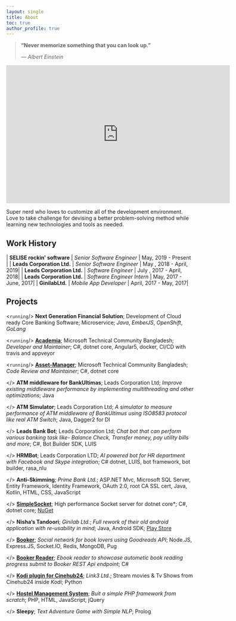 ```yaml
---
layout: single
title: About
toc: true
author_profile: true
---
```


> **“Never memorize something that you can look up.”**
>
> *― Albert Einstein*

<iframe src='https://codealike.com/Profile/FactsWidget/ratanparai' frameborder='0' scrolling='no' marginheight='0' marginwidth='0' width='600px' height='370px'></iframe>


Super nerd who loves to customize all of the development environment. Love to take challenge for devising a better problem-solving method while learning new technologies and tools as needed.

## Work History

| **SELISE rockin' software** | *Senior Software Engineer* | May, 2019 - Present |
| **Leads Corporation Ltd.** | *Senior Software Engineer* | May , 2018 - April, 2019|
| **Leads Corporation Ltd.** | *Software Engineer* | July , 2017 - April, 2018|
| **Leads Corporation Ltd.** | *Software Engineer Intern* | May, 2017 - June, 2017|
| **GinilabLtd.** | *Mobile App Developer* | April, 2017 - May, 2017|

## Projects
<`running`/> **Next Generation Financial Solution**; Development of Cloud ready Core Banking Software; Microservice; *Java*, *EmberJS*,  *OpenShift*, *GoLang* 

<`running`/> [**Academia**](https://github.com/techcombd/academia); Microsoft Technical Community Bangladesh; *Developer and Maintainer*; C#, dotnet core, Angular5, docker, CI/CD with travis and appveyor

<`running`/> [**Asset-Manager**](https://github.com/techcombd/asset-manager); Microsoft Technical Community Bangladesh; *Code Review and Maintainer*; C#, dotnet core

</> **ATM middleware for BankUltimas**; Leads Corporation Ltd; *Improve existing middleware performance by implementing multithreading and other optimizations*; Java

</> **ATM Simulator**; Leads Corporation Ltd; *A simulator to measure performance of ATM middleware of BankUltimus using ISO8583 protocol like real ATM Switch*; Java, Dagger2 for DI

</> **Leads Bank Bot**; Leads Corporation Ltd; *Chat bot that can perform various banking task like- Balance Check, Transfer money, pay utility bills and more*; C#, Bot Builder SDK, LUIS

</> **HRMBot**; Leads Corporation LTD; *AI powered bot for HR department with Facebook and Skype integration*; C# dotnet, LUIS, bot framework, bot builder, rasa_nlu

</> **Anti-Skimming**; *Prime Bank Ltd.*; ASP.NET Mvc, Microsoft SQL Server, Entity Framework, Identity Framework, OAuth 2.0, root CA SSL cert, Java, Kotlin, HTML, CSS, JavaScript

</> [**SimpleSocket**](https://github.com/ratanparai/SimpleSocket); High performance Socket server for dotnet core*; C#, dotnet core; [NuGet](https://www.nuget.org/packages/Ratan.SimpleSocket/)

</> **Nisha’s Tandoori**; *Ginilab Ltd.*; *Full rework of their old android application with re-usability in mind*; Java, Android SDK; [Play Store](https://play.google.com/store/apps/details?id=com.ginilab.nishastandoori&hl=en)

</> [**Booker**](https://github.com/ratanparai/booke); *Social network for book lovers using Goodreads API*; Node.JS, Express.JS, Socket.IO, Redis, MongoDB, Pug

</> [**Booker Reader**](https://github.com/ratanparai/booker-desktop); *Ebook reader to showcase autometic book reading progress submit to Booker REST Api endpoint*; C#

</> [**Kodi plugin for Cinehub24**](https://github.com/ratanparai/cinehub24); *Link3 Ltd.*; Stream movies & Tv Shows from Cinehub24 inside *Kodi*; Python

</> [**Hostel Management System**](https://github.com/ratanparai/Hostel-Management); *Buit a simple PHP framework from scratch*; PHP, HTML, JavaScript, jQuery

</> **Sleepy**; *Text Adventure Game with Simple NLP*; Prolog
